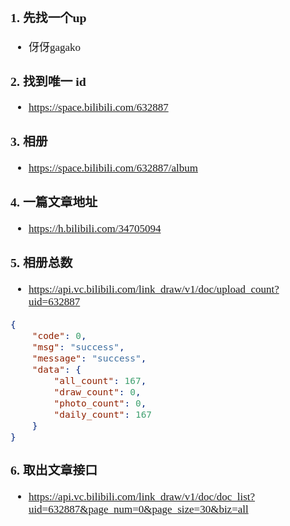 <span  style="font-family: Simsun,serif; font-size: 17px; ">

### 1. 先找一个up  
 
- 伢伢gagako

### 2. 找到唯一 id  

- https://space.bilibili.com/632887
 
### 3. 相册  

- https://space.bilibili.com/632887/album

### 4. 一篇文章地址  

- https://h.bilibili.com/34705094

### 5. 相册总数  

- https://api.vc.bilibili.com/link_draw/v1/doc/upload_count?uid=632887

~~~json
{
	"code": 0,
	"msg": "success",
	"message": "success",
	"data": {
		"all_count": 167,
		"draw_count": 0,
		"photo_count": 0,
		"daily_count": 167
	}
}
~~~
### 6. 取出文章接口  

- https://api.vc.bilibili.com/link_draw/v1/doc/doc_list?uid=632887&page_num=0&page_size=30&biz=all


</span>